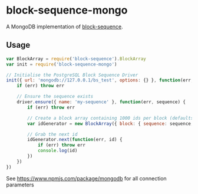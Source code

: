 # block-sequence-mongo
A MongoDB implementation of [block-sequence](https://www.npmjs.com/package/block-sequence).

## Usage
```js
var BlockArray = require('block-sequence').BlockArray
var init = require('block-sequence-mongo')

// Initialise the PostgreSQL Block Sequence Driver
init({ url: 'mongodb://127.0.0.1/bs_test', options: {} }, function(err, driver) {
    if (err) throw err

    // Ensure the sequence exists
    driver.ensure({ name: 'my-sequence' }, function(err, sequence) {
        if (err) throw err

        // Create a block array containing 1000 ids per block (defaults to 2 blocks)
        var idGenerator = new BlockArray({ block: { sequence: sequence, driver: driver, size: 1000 } })

        // Grab the next id
        idGenerator.next(function(err, id) {
            if (err) throw err
            console.log(id)
        })
    })
})
```
See https://www.npmjs.com/package/mongodb for all connection parameters




